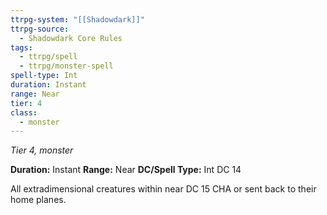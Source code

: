 ```yaml
---
ttrpg-system: "[[Shadowdark]]"
ttrpg-source:
  - Shadowdark Core Rules
tags:
  - ttrpg/spell
  - ttrpg/monster-spell
spell-type: Int
duration: Instant
range: Near
tier: 4
class:
  - monster
---
```

*Tier 4, monster*

**Duration:** Instant
**Range:** Near
**DC/Spell Type:** Int DC 14

All extradimensional creatures within near DC 15 CHA or sent back to their home planes.
